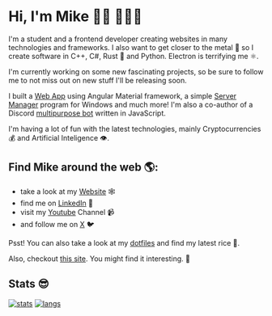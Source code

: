 # Hi, I'm Mike 👋🏻 👨🏻‍💻

<p>I'm a student and a frontend developer creating websites in many technologies and frameworks. I also want to get closer to the metal 🔨 so I create software in C++, C#, Rust 🦀 and Python. Electron is terrifying me ⚛.</p>
<p>I'm currently working on some new fascinating projects, so be sure to follow me to not miss out on new stuff I'll be releasing soon.</p>
<p>I built a <a href="https://github.com/eRgo35/Project-TSI">Web App</a> using Angular Material framework, a simple <a href="https://github.com/eRgo35/Server-Manager">Server Manager</a> program for Windows and much more! I'm also a co-author of a Discord <a href="https://github.com/HiveMindStudios/MelvinJS">multipurpose bot</a> written in JavaScript.</p>
<p>I'm having a lot of fun with the latest technologies, mainly Cryptocurrencies 💰 and Artificial Inteligence 👁️.</p>

## Find Mike around the web 🌎:
-  take a look at my <a href="https://mczyz.icu">Website</a> 🕸️
-  find me on <a href="https://www.linkedin.com/in/mike-czyz/">LinkedIn</a> 💼
-  visit my <a href="https://www.youtube.com/@eRgo35">Youtube</a> Channel 📹
-  and follow me on <a href="https://twitter.com/Mike_Czyz_">X</a> 🐦

<p>Psst! You can also take a look at my <a href="https://github.com/eRgo35/dots">dotfiles</a> and find my latest rice 🍚.</p>

<p>Also, checkout <a href="https://scientia.c2yz.com">this site</a>. You might find it interesting. 👀</p>

## Stats 😎
[![stats](https://github-readme-stats.vercel.app/api?username=eRgo35&theme=gruvbox)](https://github.com/eRgo35)
[![langs](https://github-readme-stats.vercel.app/api/top-langs/?username=eRgo35&exclude_repo=dots&langs_count=8&layout=compact&theme=gruvbox)](https://github.com/eRgo35?tab=repositories)
